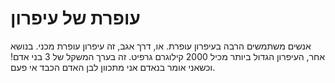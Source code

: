 # עופרת של עיפרון

אנשים משתמשים הרבה בעיפרון עופרת. או, דרך אגב, זה עיפרון עופרת מכני. בנושא אחר,
העיפרון הגדול ביותר מכיל 2000 קילוגרם גרפיט. זה בערך המשקל של 3 בני אדם! וכשאני
אומר בנאדם אני מתכוון לבן האדם הכבד אי פעם.
